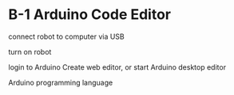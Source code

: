 # B-1 Arduino Code Editor

connect robot to computer via USB

turn on robot

login to Arduino Create web editor, or start Arduino desktop editor

Arduino programming language

